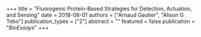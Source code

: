 +++
title = "Fluorogenic Protein-Based Strategies for Detection, Actuation, and Sensing"
date = 2018-08-01
authors = ["Arnaud Gautier", "Alison G Tebo"]
publication_types = ["2"]
abstract = ""
featured = false
publication = "*BioEssays*"
+++

